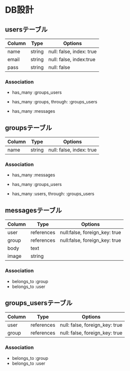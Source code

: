 # DB設計

## usersテーブル

|Column|Type|Options|
|------|----|-------|
|name|string|null: false, index: true|
|email|string|null: false, index:true|
|pass|string|null: false|

### Association

- has_many :groups_users
- has_many :groups, through: :groups_users

- has_many :messages

## groupsテーブル

|Column|Type|Options|
|------|----|-------|
|name|string|null: false, index: true|

### Association
- has_many :messages

- has_many :groups_users
- has_many :users, through: :groups_users

## messagesテーブル

|Column|Type|Options|
|------|----|-------|
|user|references|null:false, foreign_key: true|
|group|references|null:false, foreign_key: true|
|body|text||
|image|string||

### Association
- belongs_to :group
- belongs_to :user

## groups_usersテーブル

|Column|Type|Options|
|------|----|-------|
|user|references|null: false, foreign_key: true|
|group|references|null: false, foreign_key: true|

### Association
- belongs_to :group
- belongs_to :user